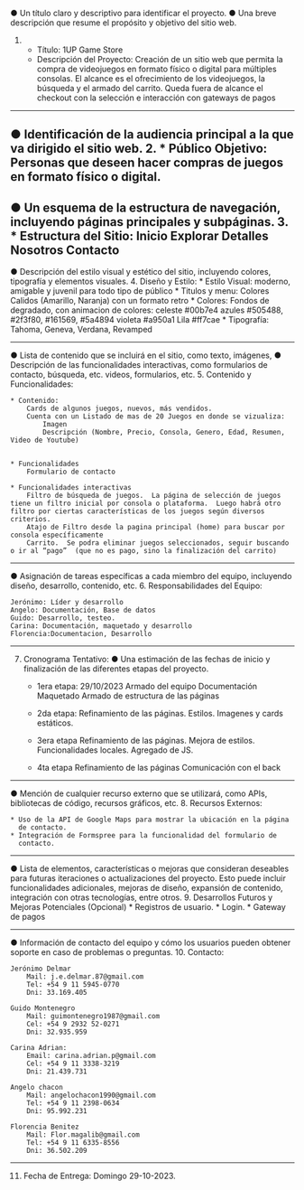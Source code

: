 ● Un título claro y descriptivo para identificar el proyecto.
● Una breve descripción que resume el propósito y objetivo del sitio web.
1. * Título: 1UP Game Store
   * Descripción del Proyecto: Creación de un sitio web que permita la compra de videojuegos en formato físico o digital para múltiples consolas.  El alcance es el ofrecimiento de los videojuegos, la búsqueda y el armado   del carrito.
   Queda fuera de alcance el checkout con la selección e interacción con gateways de pagos
-----------------------------------------------------------------------------------------------------------------
● Identificación de la audiencia principal a la que va dirigido el sitio web.
2. * Público Objetivo: Personas que deseen hacer compras de juegos en formato físico o digital.
-----------------------------------------------------------------------------------------------------------------
● Un esquema de la estructura de navegación, incluyendo páginas principales y subpáginas.
3. * Estructura del Sitio: 
        Inicio 
        Explorar
            Detalles
        Nosotros
        Contacto
-----------------------------------------------------------------------------------------------------------------
● Descripción del estilo visual y estético del sitio, incluyendo colores, tipografía y elementos visuales.
4. Diseño y Estilo:
    * Estilo Visual: moderno, amigable y juvenil para todo tipo de público
    * Titulos y menu: Colores Calidos (Amarillo, Naranja) con un formato retro
    * Colores: Fondos de degradado, con animacion de colores:
        celeste #00b7e4
        azules #505488, #2f3f80, #161569, #5a4894
        violeta #a950a1
        Lila #ff7cae
    * Tipografía: Tahoma, Geneva, Verdana, Revamped

-----------------------------------------------------------------------------------------------------------------
● Lista de contenido que se incluirá en el sitio, como texto, imágenes,
● Descripción de las funcionalidades interactivas, como formularios de
contacto, búsqueda, etc.
videos, formularios, etc.
5. Contenido y Funcionalidades:

    * Contenido: 
        Cards de algunos juegos, nuevos, más vendidos.
        Cuenta con un Listado de mas de 20 Juegos en donde se vizualiza:
            Imagen
            Descripción (Nombre, Precio, Consola, Genero, Edad, Resumen, Video de Youtube)


    * Funcionalidades
        Formulario de contacto

    * Funcionalidades interactivas
        Filtro de búsqueda de juegos.  La página de selección de juegos tiene un filtro inicial por consola o plataforma.  Luego habrá otro filtro por ciertas características de los juegos según diversos criterios.
        Atajo de Filtro desde la pagina principal (home) para buscar por consola específicamente
        Carrito.  Se podra eliminar juegos seleccionados, seguir buscando o ir al “pago”  (que no es pago, sino la finalización del carrito)
-----------------------------------------------------------------------------------------------------------------
● Asignación de tareas específicas a cada miembro del equipo,
incluyendo diseño, desarrollo, contenido, etc.
6. Responsabilidades del Equipo:

    Jerónimo: Líder y desarrollo
    Angelo: Documentación, Base de datos
    Guido: Desarrollo, testeo.
    Carina: Documentación, maquetado y desarrollo
    Florencia:Documentacion, Desarrollo

-----------------------------------------------------------------------------------------------------------------

7. Cronograma Tentativo:
● Una estimación de las fechas de inicio y finalización de las diferentes
etapas del proyecto.

    * 1era etapa: 29/10/2023
        Armado del equipo
        Documentación
        Maquetado
        Armado de estructura de las páginas
	
    * 2da etapa:
        Refinamiento de las páginas.  Estilos.  Imagenes y cards estáticos.
    * 3era etapa
        Refinamiento de las páginas.  Mejora de estilos.
        Funcionalidades locales.  Agregado de JS.
    * 4ta etapa
        Refinamiento de las páginas
        Comunicación con el back

-----------------------------------------------------------------------------------------------------------------
● Mención de cualquier recurso externo que se utilizará, como APIs,
bibliotecas de código, recursos gráficos, etc.
8. Recursos Externos:

    * Uso de la API de Google Maps para mostrar la ubicación en la página
      de contacto.
    * Integración de Formspree para la funcionalidad del formulario de
      contacto.

-----------------------------------------------------------------------------------------------------------------
● Lista de elementos, características o mejoras que consideran deseables para futuras iteraciones o actualizaciones del proyecto. Esto puede incluir funcionalidades adicionales, mejoras de diseño, expansión de
contenido, integración con otras tecnologías, entre otros.
9. Desarrollos Futuros y Mejoras Potenciales (Opcional)
    * Registros de usuario.
    * Login.
    * Gateway de pagos

-----------------------------------------------------------------------------------------------------------------

● Información de contacto del equipo y cómo los usuarios pueden obtener
soporte en caso de problemas o preguntas.
10. Contacto:

    Jerónimo Delmar
        Mail: j.e.delmar.87@gmail.com
        Tel: +54 9 11 5945-0770
        Dni: 33.169.405

    Guido Montenegro
        Mail: guimontenegro1987@gmail.com
        Cel: +54 9 2932 52-0271
        Dni: 32.935.959 

    Carina Adrian: 
        Email: carina.adrian.p@gmail.com
        Cel: +54 9 11 3338-3219
        Dni: 21.439.731

    Angelo chacon
        Mail: angelochacon1990@gmail.com
        Tel: +54 9 11 2398-0634
        Dni: 95.992.231

    Florencia Benitez
        Mail: Flor.magalib@gmail.com
        Tel: +54 9 11 6335-8556
        Dni: 36.502.209
-----------------------------------------------------------------------------------------------------------------
11. Fecha de Entrega:
    Domingo 29-10-2023.